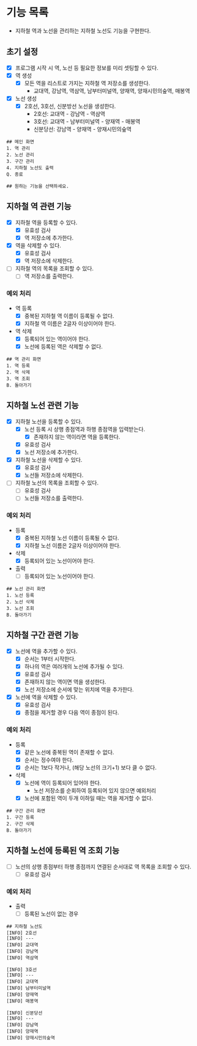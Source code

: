 # 기능 목록
- 지하철 역과 노선을 관리하는 지하철 노선도 기능을 구현한다.

## 초기 설정
- [x] 프로그램 시작 시 역, 노선 등 필요한 정보를 미리 셋팅할 수 있다.
- [x] 역 생성
  - [x] 모든 역을 리스트로 가지는 지하철 역 저장소를 생성한다.
    - 교대역, 강남역, 역삼역, 남부터미널역, 양재역, 양재시민의숲역, 매봉역
- [x] 노선 생성
  - [x] 2호선, 3호선, 신분방선 노선을 생성한다.
    - 2호선: 교대역 - 강남역 - 역삼역
    - 3호선: 교대역 - 남부터미널역 - 양재역 - 매봉역
    - 신분당선: 강남역 - 양재역 - 양재시민의숲역

````
## 메인 화면
1. 역 관리
2. 노선 관리
3. 구간 관리
4. 지하철 노선도 출력
Q. 종료

## 원하는 기능을 선택하세요.
````

## 지하철 역 관련 기능
- [x] 지하철 역을 등록할 수 있다.
  - [x] 유효성 검사
  - [x] 역 저장소에 추가한다.
- [x] 역을 삭제할 수 있다.
  - [x] 유효성 검사
  - [x] 역 저장소에 삭제한다.
- [ ] 지하철 역의 목록을 조회할 수 있다.
  - [ ] 역 저장소를 출력한다.

### 예외 처리
- 역 등록
  - [x] 중복된 지하철 역 이름이 등록될 수 없다.
  - [x] 지하철 역 이름은 2글자 이상이어야 한다.
- 역 삭제
  - [x] 등록되어 있는 역이어야 한다.
  - [x] 노선에 등록된 역은 삭제할 수 없다.

````
## 역 관리 화면
1. 역 등록
2. 역 삭제
3. 역 조회
B. 돌아가기
````

## 지하철 노선 관련 기능
- [x] 지하철 노선을 등록할 수 있다.
  - [x] 노선 등록 시 상행 종점역과 하행 종점역을 입력받는다.
    - [x] 존재하지 않는 역이라면 역을 등록한다.
  - [x] 유효성 검사
  - [x] 노선 저장소에 추가한다.
- [x] 지하철 노선을 삭제할 수 있다.
  - [x] 유효성 검사
  - [x] 노선들 저장소에 삭제한다.
- [ ] 지하철 노선의 목록을 조회할 수 있다.
  - [ ] 유효성 검사
  - [ ] 노선들 저장소를 출력한다.

### 예외 처리
- 등록
    - [x] 중복된 지하철 노선 이름이 등록될 수 없다.
    - [x] 지하철 노선 이름은 2글자 이상이어야 한다.
- 삭제
    - [x] 등록되어 있는 노선이어야 한다.
- 출력
    - [ ] 등록되어 있는 노선이어야 한다.

````
## 노선 관리 화면
1. 노선 등록
2. 노선 삭제
3. 노선 조회
B. 돌아가기
````

## 지하철 구간 관련 기능
- [x] 노선에 역을 추가할 수 있다.
  - [x] 순서는 1부터 시작한다.
  - [x] 하나의 역은 여러개의 노선에 추가될 수 있다.
  - [x] 유효성 검사
  - [x] 존재하지 않는 역이면 역을 생성한다.
  - [x] 노선 저장소에 순서에 맞는 위치에 역을 추가한다.
- [x] 노선에 역을 삭제할 수 있다.
  - [x] 유효성 검사
  - [x] 종점을 제거할 경우 다음 역이 종점이 된다.

### 예외 처리
- 등록
    - [x] 같은 노선에 중복된 역이 존재할 수 없다.
    - [x] 순서는 정수여야 한다.
    - [x] 순서는 1보다 작거나, (해당 노선의 크기+1) 보다 클 수 없다.
- 삭제
    - [x] 노선에 역이 등록되어 있어야 한다.
        - 노선 저장소를 순회하여 등록되어 있지 않으면 예외처리
    - [x] 노선에 포함된 역이 두개 이하일 때는 역을 제거할 수 없다.

````
## 구간 관리 화면
1. 구간 등록
2. 구간 삭제
B. 돌아가기
````

## 지하철 노선에 등록된 역 조회 기능
- [ ] 노선의 상행 종점부터 하행 종점까지 연결된 순서대로 역 목록을 조회할 수 있다.
    - [ ] 유효성 검사

### 예외 처리
- 출력
  - [ ] 등록된 노선이 없는 경우

````
## 지하철 노선도
[INFO] 2호선
[INFO] ---
[INFO] 교대역
[INFO] 강남역
[INFO] 역삼역

[INFO] 3호선
[INFO] ---
[INFO] 교대역
[INFO] 남부터미널역
[INFO] 양재역
[INFO] 매봉역

[INFO] 신분당선
[INFO] ---
[INFO] 강남역
[INFO] 양재역
[INFO] 양재시민의숲역
````
